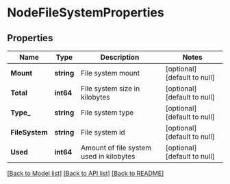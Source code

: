 # NodeFileSystemProperties

## Properties
Name | Type | Description | Notes
------------ | ------------- | ------------- | -------------
**Mount** | **string** | File system mount | [optional] [default to null]
**Total** | **int64** | File system size in kilobytes | [optional] [default to null]
**Type_** | **string** | File system type | [optional] [default to null]
**FileSystem** | **string** | File system id | [optional] [default to null]
**Used** | **int64** | Amount of file system used in kilobytes | [optional] [default to null]

[[Back to Model list]](../README.md#documentation-for-models) [[Back to API list]](../README.md#documentation-for-api-endpoints) [[Back to README]](../README.md)

